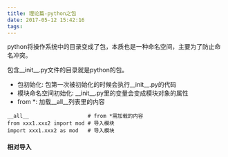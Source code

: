```yaml
---
title: 理论篇-python之包
date: 2017-05-12 15:42:16
tags:
---
```


python将操作系统中的目录变成了包，本质也是一种命名空间，主要为了防止命名冲突。

包含\_\_init\_\_.py文件的目录就是python的包。


* 包初始化: 包第一次被初始化的时候会执行\_\_init\_\_.py的代码
* 模块命名空间初始化: \_\_init\_\_.py里的变量会变成模块对象的属性
* from *: 加载\_\_all\_\_列表里的内容

```
__all__                   # from *需加载的内容
from xxx1.xxx2 import mod # 导入模块
import xxx1.xxx2 as mod   # 导入模块
```

#### 相对导入